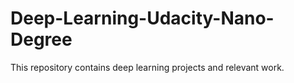 # Deep-Learning-Udacity-Nano-Degree
This repository contains deep learning projects and relevant work.
